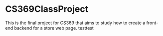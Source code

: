 # CS369ClassProject
This is the final project for CS369 that aims to study how to create a front-end backend for a store web page.
testtest
